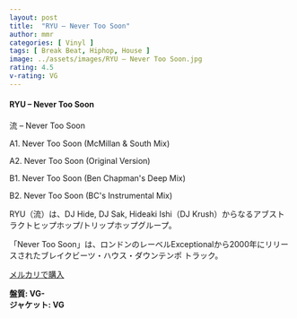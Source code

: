 ```yaml
---
layout: post
title:  "RYU – Never Too Soon"
author: mmr
categories: [ Vinyl ]
tags: [ Break Beat, Hiphop, House ]
image: ../assets/images/RYU – Never Too Soon.jpg
rating: 4.5
v-rating: VG
---
```


#### RYU – Never Too Soon

流 – Never Too Soon

A1. Never Too Soon (McMillan & South Mix)

A2. Never Too Soon (Original Version)

B1. Never Too Soon (Ben Chapman's Deep Mix)

B2. Never Too Soon (BC's Instrumental Mix)

RYU（流）は、DJ Hide, DJ Sak, Hideaki Ishi（DJ Krush）からなるアブストラクトヒップホップ/トリップホップグループ。

「Never Too Soon」は、ロンドンのレーベルExceptionalから2000年にリリースされたブレイクビーツ・ハウス・ダウンテンポ トラック。


[メルカリで購入](https://jp.mercari.com/item/m87367262889?afid=6142608987)


<div class="mt-4 mb-4 d-flex align-items-center">
<strong class="mr-1">盤質: VG-</strong>
</div>
<div class="mt-4 mb-4 d-flex align-items-center">
<strong class="mr-1">ジャケット: VG</strong>
</div>